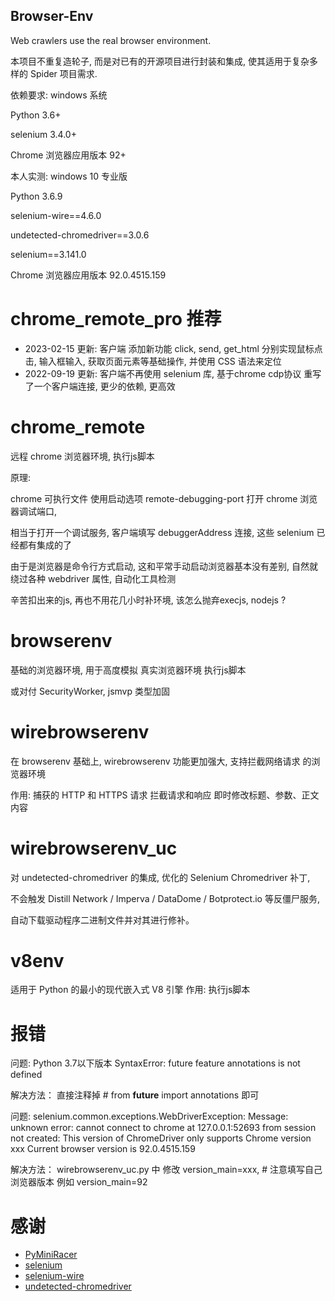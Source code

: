 ## Browser-Env
Web crawlers use the real browser environment.

本项目不重复造轮子, 而是对已有的开源项目进行封装和集成, 使其适用于复杂多样的 Spider 项目需求.

依赖要求:
windows 系统

Python 3.6+

selenium 3.4.0+

Chrome 浏览器应用版本 92+

本人实测:
windows 10 专业版

Python 3.6.9

selenium-wire==4.6.0

undetected-chromedriver==3.0.6

selenium==3.141.0

Chrome 浏览器应用版本 92.0.4515.159


# chrome_remote_pro 推荐
* 2023-02-15 更新: 客户端 添加新功能 click, send, get_html 分别实现鼠标点击, 输入框输入, 获取页面元素等基础操作, 并使用 CSS 语法来定位
* 2022-09-19 更新: 客户端不再使用 selenium 库, 基于chrome cdp协议 重写了一个客户端连接, 更少的依赖, 更高效

# chrome_remote
远程 chrome 浏览器环境, 执行js脚本

原理: 

chrome 可执行文件 使用启动选项 remote-debugging-port 打开 chrome 浏览器调试端口, 

相当于打开一个调试服务, 客户端填写 debuggerAddress 连接, 这些 selenium 已经都有集成的了

由于是浏览器是命令行方式启动, 这和平常手动启动浏览器基本没有差别, 自然就绕过各种 webdriver 属性, 自动化工具检测

辛苦扣出来的js, 再也不用花几小时补环境, 该怎么抛弃execjs, nodejs ?

# browserenv
基础的浏览器环境, 用于高度模拟 真实浏览器环境 执行js脚本

或对付 SecurityWorker, jsmvp 类型加固

# wirebrowserenv
在 browserenv 基础上, wirebrowserenv 功能更加强大, 支持拦截网络请求 的浏览器环境

作用:
    捕获的 HTTP 和 HTTPS 请求
    拦截请求和响应
    即时修改标题、参数、正文内容


# wirebrowserenv_uc
对 undetected-chromedriver 的集成, 优化的 Selenium Chromedriver 补丁,

不会触发 Distill Network / Imperva / DataDome / Botprotect.io 等反僵尸服务,

自动下载驱动程序二进制文件并对其进行修补。

# v8env
适用于 Python 的最小的现代嵌入式 V8 引擎
作用:
    执行js脚本


# 报错
问题:
    Python 3.7以下版本
    SyntaxError: future feature annotations is not defined

解决方法：
    直接注释掉 # from __future__ import annotations 即可

问题:
    selenium.common.exceptions.WebDriverException: Message: unknown error: cannot connect to chrome at 127.0.0.1:52693
    from session not created: This version of ChromeDriver only supports Chrome version xxx
    Current browser version is 92.0.4515.159

解决方法：
    wirebrowserenv_uc.py 中 修改 version_main=xxx, # 注意填写自己浏览器版本
    例如 version_main=92

# 感谢

* [PyMiniRacer](https://github.com/sqreen/PyMiniRacer)
* [selenium](https://github.com/SeleniumHQ/selenium)
* [selenium-wire](https://github.com/wkeeling/selenium-wire)
* [undetected-chromedriver](https://github.com/ultrafunkamsterdam/undetected-chromedriver)